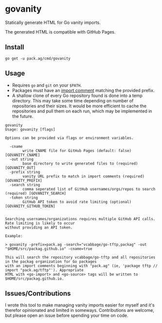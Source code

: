 # govanity

Statically generate HTML for Go vanity imports.

The generated HTML is compatible with GitHub Pages.

## Install

`go get -u pack.ag/cmd/govanity`

## Usage

* Requires `go` and `git` on your `$PATH`.
* Packages must have an [import comment](https://golang.org/cmd/go/#hdr-Import_path_checking) matching the provided prefix.
* A shallow clone of every Go repository found is done into a temp directory. This may take some time depending on number 
  of repositories and their sizes. It would be more efficient to cache the repositories and pull them on each run, which
  may be implemented in the future.

```
govanity
Usage: govanity [flags]

Options can be provided via flags or environment variables.

  -cname
    	write CNAME file for GitHub Pages (default: false) [GOVANITY_CNAME]
  -out string
    	base directory to write generated files to (required) [GOVANITY_OUT]
  -prefix string
    	vanity URL prefix to match in import comments (required) [GOVANITY_PREFIX]
  -search string
    	comma seperated list of GitHub usernames/orgs/repos to search (required) [GOVANITY_SEARCH]
  -token string
    	GitHub API token to avoid rate limiting (optional) [GOVANITY_GITHUB_TOKEN]


Searching usernames/organizations requires multiple GitHub API calls. Rate limiting is likely to occur
without providing an API token.

Example:

> govanity -prefix=pack.ag -search="vcabbage/go-tftp,packag" -out "$HOME/src/packag.github.io" -cname=true

This will search the repository vcabbage/go-tftp and all repositories in the packag organization for Go packages
with an import comments beginning with "pack.ag" (ie, 'package tftp // import "pack.ag/tftp"'). Appropriate
HTML with <go-import> and <go-source> tags will be written to $HOME/src/packag.github.io.
```

## Issues/Contributions

I wrote this tool to make managing vanity imports easier for myself and it's therefor opinionated and limited in someways.
Contributions are welcome, but please open an issue before spending your time on code.
